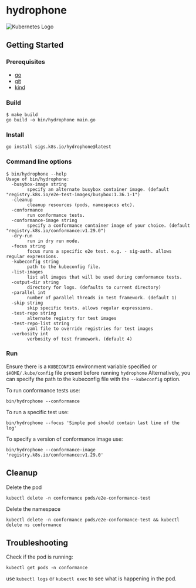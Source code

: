 # hydrophone

![Kubernetes Logo](https://raw.githubusercontent.com/kubernetes-sigs/kubespray/master/docs/img/kubernetes-logo.png)

## Getting Started
###  Prerequisites
- [go](https://go.dev/dl/)
- [git](https://git-scm.com/book/en/v2/Getting-Started-Installing-Git)
- [kind](https://kind.sigs.k8s.io/docs/user/quick-start/#installation)

### Build

```
$ make build
go build -o bin/hydrophone main.go
```

### Install

```
go install sigs.k8s.io/hydrophone@latest
```

### Command line options

```
$ bin/hydrophone --help
Usage of bin/hydrophone:
  -busybox-image string
        specify an alternate busybox container image. (default "registry.k8s.io/e2e-test-images/busybox:1.36.1-1")
  -cleanup
        cleanup resources (pods, namespaces etc).
  -conformance
        run conformance tests.
  -conformance-image string
        specify a conformance container image of your choice. (default "registry.k8s.io/conformance:v1.29.0")
  -dry-run
        run in dry run mode.
  -focus string
        focus runs a specific e2e test. e.g. - sig-auth. allows regular expressions.
  -kubeconfig string
        path to the kubeconfig file.
  -list-images
        list all images that will be used during conformance tests.
  -output-dir string
        directory for logs. (defaults to current directory)
  -parallel int
        number of parallel threads in test framework. (default 1)
  -skip string
        skip specific tests. allows regular expressions.
  -test-repo string
        alternate registry for test images
  -test-repo-list string
        yaml file to override registries for test images
  -verbosity int
        verbosity of test framework. (default 4)
```

### Run

Ensure there is a `KUBECONFIG` environment variable specified or `$HOME/.kube/config` file present before running `hydrophone` Alternatively, you can specify the path to the kubeconfig file with the `--kubeconfig` option.

To run conformance tests use:

```
bin/hydrophone --conformance
```

To run a specific test use:

```
bin/hydrophone --focus 'Simple pod should contain last line of the log'
```

To specify a version of conformance image use:

```
bin/hydrophone --conformance-image 'registry.k8s.io/conformance:v1.29.0'
```


## Cleanup

Delete the pod

```
kubectl delete -n conformance pods/e2e-conformance-test
```

Delete the namespace

```
kubectl delete -n conformance pods/e2e-conformance-test && kubectl delete ns conformance
```


## Troubleshooting

Check if the pod is running:

```
kubectl get pods -n conformance
```

use `kubectl logs` or `kubectl exec` to see what is happening in the pod.





